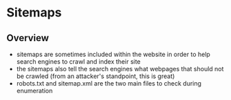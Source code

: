 # Sitemaps

## Overview

* sitemaps are sometimes included within the website in order to help search engines to crawl and index their site
* the sitemaps also tell the search engines what webpages that should not be crawled (from an attacker's standpoint, this is great)
* robots.txt and sitemap.xml are the two main files to check during enumeration
